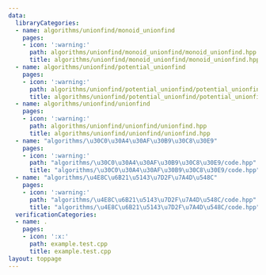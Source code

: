 ```yaml
---
data:
  libraryCategories:
  - name: algorithms/unionfind/monoid_unionfind
    pages:
    - icon: ':warning:'
      path: algorithms/unionfind/monoid_unionfind/monoid_unionfind.hpp
      title: algorithms/unionfind/monoid_unionfind/monoid_unionfind.hpp
  - name: algorithms/unionfind/potential_unionfind
    pages:
    - icon: ':warning:'
      path: algorithms/unionfind/potential_unionfind/potential_unionfind.hpp
      title: algorithms/unionfind/potential_unionfind/potential_unionfind.hpp
  - name: algorithms/unionfind/unionfind
    pages:
    - icon: ':warning:'
      path: algorithms/unionfind/unionfind/unionfind.hpp
      title: algorithms/unionfind/unionfind/unionfind.hpp
  - name: "algorithms/\u30C0\u30A4\u30AF\u30B9\u30C8\u30E9"
    pages:
    - icon: ':warning:'
      path: "algorithms/\u30C0\u30A4\u30AF\u30B9\u30C8\u30E9/code.hpp"
      title: "algorithms/\u30C0\u30A4\u30AF\u30B9\u30C8\u30E9/code.hpp"
  - name: "algorithms/\u4E8C\u6B21\u5143\u7D2F\u7A4D\u548C"
    pages:
    - icon: ':warning:'
      path: "algorithms/\u4E8C\u6B21\u5143\u7D2F\u7A4D\u548C/code.hpp"
      title: "algorithms/\u4E8C\u6B21\u5143\u7D2F\u7A4D\u548C/code.hpp"
  verificationCategories:
  - name: .
    pages:
    - icon: ':x:'
      path: example.test.cpp
      title: example.test.cpp
layout: toppage
---
```

